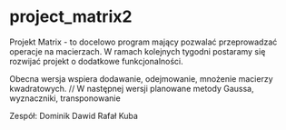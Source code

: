 # project_matrix2 

Projekt Matrix - to docelowo program mający pozwalać przeprowadzać operacje na macierzach. W ramach kolejnych tygodni postaramy się rozwijać projekt o dodatkowe funkcjonalności.

Obecna wersja wspiera dodawanie, odejmowanie, mnożenie macierzy kwadratowych.
// W następnej wersji planowane metody Gaussa, wyznaczniki, transponowanie


Zespół:
Dominik 
Dawid
Rafał
Kuba
